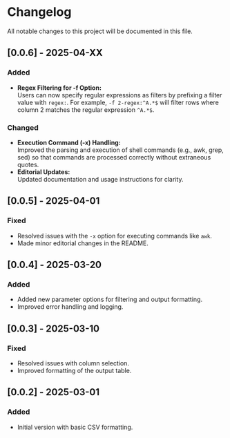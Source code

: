 # Changelog

All notable changes to this project will be documented in this file.

## [0.0.6] - 2025-04-XX
### Added
- **Regex Filtering for -f Option:**  
  Users can now specify regular expressions as filters by prefixing a filter value with `regex:`. For example, `-f 2-regex:^A.*$` will filter rows where column 2 matches the regular expression `^A.*$`.

### Changed
- **Execution Command (-x) Handling:**  
  Improved the parsing and execution of shell commands (e.g., awk, grep, sed) so that commands are processed correctly without extraneous quotes.
- **Editorial Updates:**  
  Updated documentation and usage instructions for clarity.

## [0.0.5] - 2025-04-01
### Fixed
- Resolved issues with the `-x` option for executing commands like `awk`.
- Made minor editorial changes in the README.

## [0.0.4] - 2025-03-20
### Added
- Added new parameter options for filtering and output formatting.
- Improved error handling and logging.

## [0.0.3] - 2025-03-10
### Fixed
- Resolved issues with column selection.
- Improved formatting of the output table.

## [0.0.2] - 2025-03-01
### Added
- Initial version with basic CSV formatting.

